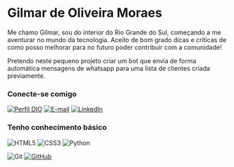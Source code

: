 # Gilmar de Oliveira Moraes

Me chamo Gilmar, sou do interior do Rio Grande do Sul, começando a me aventurar no mundo da tecnologia. Aceito de bom grado dicas e críticas de como posso melhorar para no futuro poder contribuir com a comunidade!

Pretendo neste pequeno projeto criar um bot que envia de forma automática mensagens de whatsapp para uma lista de clientes criada previamente.

### Conecte-se comigo

[![Perfil DIO](https://img.shields.io/badge/-Meu%20Perfil%20na%20DIO-30A3DC?style=for-the-badge)](https://www.dio.me/users/gilmar_o_moraes)
[![E-mail](https://img.shields.io/badge/-Email-000?style=for-the-badge&logo=microsoft-outlook&logoColor=E94D5F)](mailto:gilmar.o.moraes@gmail.com)
[![LinkedIn](https://img.shields.io/badge/-LinkedIn-000?style=for-the-badge&logo=linkedin&logoColor=30A3DC)](https://www.linkedin.com/in/gilmar-de-oliveira-moraes-382b38215/)

### Tenho conhecimento básico 

![HTML5](https://img.shields.io/badge/HTML-000?style=for-the-badge&logo=html5&logoColor=30A3DC)
![CSS3](https://img.shields.io/badge/CSS3-000?style=for-the-badge&logo=css3&logoColor=E94D5F)
![Python](https://img.shields.io/badge/Python-000?style=for-the-badge&logo=python&logoColor=30A3DC)

![Git](https://img.shields.io/badge/Git-000?style=for-the-badge&logo=git&logoColor=E94D5F)
[![GitHub](https://img.shields.io/badge/GitHub-000?style=for-the-badge&logo=github&logoColor=30A3DC)](https://github.com/moraesgilmar)
